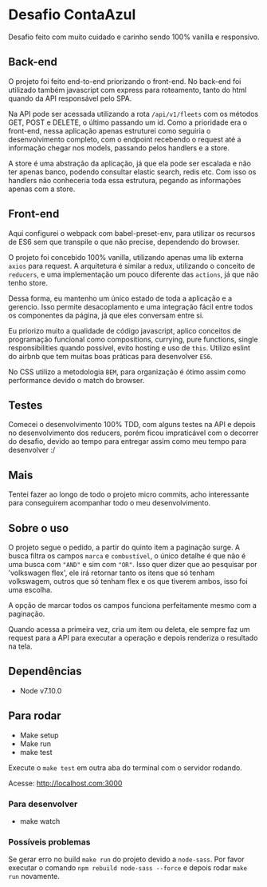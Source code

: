 # Desafio ContaAzul

Desafio feito com muito cuidado e carinho sendo 100% vanilla e responsivo.

## Back-end
O projeto foi feito end-to-end priorizando o front-end. No back-end foi utilizado também javascript com express para roteamento, tanto do html quando da API responsável pelo SPA.

Na API pode ser acessada utilizando a rota `/api/v1/fleets` com os métodos GET, POST e DELETE, o último passando um id. Como a prioridade era o front-end, nessa aplicação apenas estruturei como seguiria o desenvolvimento completo, com o endpoint recebendo o request até a informação chegar nos models, passando pelos handlers e a store.

A store é uma abstração da aplicação, já que ela pode ser escalada e não ter apenas banco, podendo consultar elastic search, redis etc. Com isso os handlers não conheceria toda essa estrutura, pegando as informações apenas com a store.

## Front-end
Aqui configurei o webpack com babel-preset-env, para utilizar os recursos de ES6 sem que transpile o que não precise, dependendo do browser.

O projeto foi concebido 100% vanilla, utilizando apenas uma lib externa `axios` para request. A arquitetura é similar a redux, utilizando o conceito de `reducers`, e uma implementação um pouco diferente das `actions`, já que não tenho store. 

Dessa forma, eu mantenho um único estado de toda a aplicação e a gerencio. Isso permite desacoplamento e uma integração fácil entre todos os componentes da página, já que eles conversam entre si.

Eu priorizo muito a qualidade de código javascript, aplico conceitos de programação funcional como compositions, currying, pure functions, single responsibilities quando possível, evito hosting e uso de `this`. Utilizo eslint do airbnb que tem muitas boas práticas para desenvolver `ES6`.

No CSS utilizo a metodologia `BEM`, para organização é ótimo assim como performance devido o match do browser.

## Testes
Comecei o desenvolvimento 100% TDD, com alguns testes na API e depois no desenvolvimento dos reducers, porém ficou impraticável com o decorrer do desafio, devido ao tempo para entregar assim como meu tempo para desenvolver :/

## Mais
Tentei fazer ao longo de todo o projeto micro commits, acho interessante para conseguirem acompanhar todo o meu desenvolvimento.

## Sobre o uso
O projeto segue o pedido, a partir do quinto item a paginação surge. A busca filtra os campos `marca` e `combustível`,  o único detalhe é que não é uma busca com `"AND"` e sim com `"OR"`. Isso quer dizer que ao pesquisar por 'volkswagen flex', ele irá retornar tanto os itens que só tenham volkswagem, outros que só tenham flex e os que tiverem ambos, isso foi uma escolha.

A opção de marcar todos os campos funciona perfeitamente mesmo com a paginação.

Quando acessa a primeira vez, cria um item ou deleta, ele sempre faz um request para a API para executar a operação e depois renderiza o resultado na tela.

## Dependências
- Node v7.10.0

## Para rodar
- Make setup
- Make run
- make test

Execute o `make test` em outra aba do terminal com o servidor rodando.

Acesse: http://localhost.com:3000

### Para desenvolver
- make watch

### Possíveis problemas
Se gerar erro no build `make run` do projeto devido a `node-sass`. Por favor executar o comando `npm rebuild node-sass --force` e depois rodar `make run` novamente.
